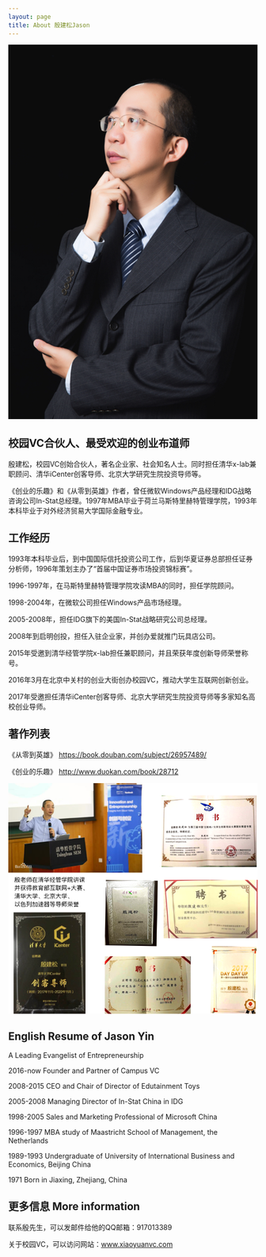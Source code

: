 ```yaml
---
layout: page
title: About 殷建松Jason
---
```


![Here I am at a conference.](/assets/jason.jpg)

## 校园VC合伙人、最受欢迎的创业布道师

殷建松，校园VC创始合伙人，著名企业家、社会知名人士。同时担任清华x-lab兼职顾问、清华iCenter创客导师、北京大学研究生院投资导师等。

《创业的乐趣》和《从零到英雄》作者，曾任微软Windows产品经理和IDG战略咨询公司In-Stat总经理。1997年MBA毕业于荷兰马斯特里赫特管理学院，1993年本科毕业于对外经济贸易大学国际金融专业。

## 工作经历

1993年本科毕业后，到中国国际信托投资公司工作，后到华夏证券总部担任证券分析师，1996年策划主办了“首届中国证券市场投资锦标赛”。

1996-1997年，在马斯特里赫特管理学院攻读MBA的同时，担任学院顾问。

1998-2004年，在微软公司担任Windows产品市场经理。

2005-2008年，担任IDG旗下的美国In-Stat战略研究公司总经理。

2008年到启明创投，担任入驻企业家，并创办爱就推门玩具店公司。

2015年受邀到清华经管学院x-lab担任兼职顾问，并且荣获年度创新导师荣誉称号。

2016年3月在北京中关村的创业大街创办校园VC，推动大学生互联网创新创业。

2017年受邀担任清华iCenter创客导师、北京大学研究生院投资导师等多家知名高校创业导师。

## 著作列表

《从零到英雄》 https://book.douban.com/subject/26957489/

《创业的乐趣》 http://www.duokan.com/book/28712

![Jason's Honor](/assets/JasonHonor.png)

## English Resume of Jason Yin

A Leading Evangelist of Entrepreneurship

2016-now Founder and Partner of Campus VC

2008-2015 CEO and Chair of Director of Edutainment Toys

2005-2008 Managing Director of In-Stat China in IDG

1998-2005 Sales and Marketing Professional of Microsoft China

1996-1997 MBA study of Maastricht School of Management, the Netherlands

1989-1993 Undergraduate of University of International Business and Economics, Beijing China

1971 Born in Jiaxing, Zhejiang, China

## 更多信息 More information

联系殷先生，可以发邮件给他的QQ邮箱：917013389

关于校园VC，可以访问网站：www.xiaoyuanvc.com
